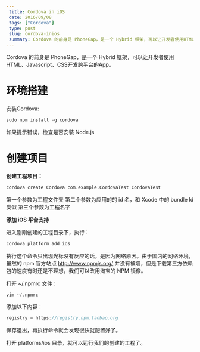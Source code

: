 ```yaml
---
 title: Cordova in iOS
 date: 2016/09/08
 tags: ["Cordova"]
 type: post
 slug: cordova-inios
 summary: Cordova 的前身是 PhoneGap，是一个 Hybrid 框架，可以让开发者使用HTML、Javascript、CSS开发跨平台的App。
---
```


Cordova 的前身是 PhoneGap，是一个 Hybrid 框架，可以让开发者使用HTML、Javascript、CSS开发跨平台的App。

# 环境搭建
安装Cordova:


```ObjectiveC
sudo npm install -g cordova
```

如果提示错误，检查是否安装 Node.js

# 创建项目

**创建工程项目：**


```ObjectiveC
cordova create Cordova com.example.CordovaTest CordovaTest
```
第一个参数为工程文件夹
第二个参数为应用的的 id 名，和 Xcode 中的 bundle Id 类似
第三个参数为工程名字

**添加 iOS 平台支持**

进入刚刚创建的工程目录下，执行：


```ObjectiveC
cordova platform add ios
```

执行这个命令只出现光标没有反应的话，是因为网络原因。由于国内的网络环境，虽然的 npm 官方站点 http://www.npmjs.org/ 并没有被墙，但是下载第三方依赖包的速度有时还是不理想，我们可以改用淘宝的 NPM 镜像。

打开 ~/.npmrc 文件：


```ObjectiveC
vim ~/.npmrc
```

添加以下内容：


```ObjectiveC
registry = https://registry.npm.taobao.org
```

保存退出，再执行命令就会发现很快就配置好了。

打开 platforms/ios 目录，就可以运行我们的创建的工程了。













